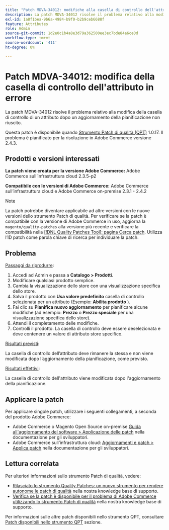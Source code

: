 ```yaml
---
title: "Patch MDVA-34012: modifiche alla casella di controllo dell'attributo in errore"
description: La patch MDVA-34012 risolve il problema relativo alla modifica della casella di controllo di un attributo dopo un aggiornamento della pianificazione non riuscito.
exl-id: 1a8f1bea-9b6a-4984-b9f0-b2b9ceb6688f
feature: Attributes
role: Admin
source-git-commit: 1d2e0c1b4a8e3d79a362500ee3ec7bde84a6ce0d
workflow-type: tm+mt
source-wordcount: '411'
ht-degree: 0%

---
```


# Patch MDVA-34012: modifica della casella di controllo dell&#39;attributo in errore

La patch MDVA-34012 risolve il problema relativo alla modifica della casella di controllo di un attributo dopo un aggiornamento della pianificazione non riuscito.

Questa patch è disponibile quando [Strumento Patch di qualità (QPT)](https://devdocs.magento.com/guides/v2.4/comp-mgr/patching.html#mqp) 1.0.17. Il problema è pianificato per la risoluzione in Adobe Commerce versione 2.4.3.

## Prodotti e versioni interessati

**La patch viene creata per la versione Adobe Commerce:** Adobe Commerce sull’infrastruttura cloud 2.3.5-p2

**Compatibile con le versioni di Adobe Commerce:** Adobe Commerce sull’infrastruttura cloud e Adobe Commerce on-premise 2.3.1 - 2.4.2

>[!NOTE]
>
>La patch potrebbe diventare applicabile ad altre versioni con le nuove versioni dello strumento Patch di qualità. Per verificare se la patch è compatibile con la versione di Adobe Commerce in uso, aggiorna la `magento/quality-patches` alla versione più recente e verificare la compatibilità nella [[!DNL Quality Patches Tool]: pagina Cerca patch](https://devdocs.magento.com/quality-patches/tool.html#patch-grid). Utilizza l’ID patch come parola chiave di ricerca per individuare la patch.

## Problema

<u>Passaggi da riprodurre</u>:

1. Accedi ad Admin e passa a **Catalogo > Prodotti**.
1. Modificare qualsiasi prodotto semplice.
1. Cambia la visualizzazione dello store con una visualizzazione specifica dello store.
1. Salva il prodotto con **Usa valore predefinito** casella di controllo selezionata per un attributo (Esempio: **Abilita prodotto** ).
1. Fai clic su **Pianifica nuovo aggiornamento** per pianificare alcune modifiche (ad esempio: **Prezzo** o **Prezzo speciale** per una visualizzazione specifica dello store).
1. Attendi il completamento delle modifiche.
1. Controlli il prodotto. La casella di controllo deve essere deselezionata e deve contenere un valore di attributo store specifico.

<u>Risultati previsti</u>:

La casella di controllo dell’attributo deve rimanere la stessa e non viene modificata dopo l’aggiornamento della pianificazione, come previsto.

<u>Risultati effettivi</u>:

La casella di controllo dell&#39;attributo viene modificata dopo l&#39;aggiornamento della pianificazione.

## Applicare la patch

Per applicare singole patch, utilizzare i seguenti collegamenti, a seconda del prodotto Adobe Commerce:

* Adobe Commerce o Magento Open Source on-premise [Guida all&#39;aggiornamento del software > Applicazione delle patch](https://devdocs.magento.com/guides/v2.4/comp-mgr/patching/mqp.html) nella documentazione per gli sviluppatori.
* Adobe Commerce sull’infrastruttura cloud: [Aggiornamenti e patch > Applica patch](https://devdocs.magento.com/cloud/project/project-patch.html) nella documentazione per gli sviluppatori.

## Lettura correlata

Per ulteriori informazioni sullo strumento Patch di qualità, vedere:

* [Rilasciato lo strumento Quality Patches: un nuovo strumento per rendere autonome le patch di qualità](/help/announcements/adobe-commerce-announcements/magento-quality-patches-released-new-tool-to-self-serve-quality-patches.md) nella nostra knowledge base di supporto.
* [Verifica se la patch è disponibile per il problema di Adobe Commerce utilizzando lo strumento Patch di qualità](/help/support-tools/patches-available-in-qpt-tool/check-patch-for-magento-issue-with-magento-quality-patches.md) nella nostra knowledge base di supporto.

Per informazioni sulle altre patch disponibili nello strumento QPT, consultare [Patch disponibili nello strumento QPT](https://support.magento.com/hc/en-us/sections/360010506631-Patches-available-in-QPT-tool-) sezione.
